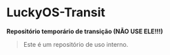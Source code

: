 # LuckyOS-Transit

**Repositório temporário de transição (NÃO USE ELE!!!)**

> Este é um repositório de uso interno.

